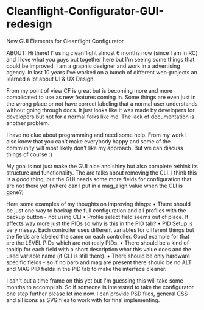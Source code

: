 # Cleanflight-Configurator-GUI-redesign
New GUI Elements for Cleanflight Configurator


ABOUT:
Hi there! I' using cleanflight almost 6 months now (since I am in RC) and I love what you guys put together here but I'm seeing some things that could be improved. I am a graphic designer and work in a advertising agency. In last 10 years I've worked on a bunch of different web-projects an learned a lot about UI & UX Design.

From my point of view CF is great but is becoming more and more complicated to use as new features coming in. Some things are even just in the wrong place or not have correct labeling that a normal user understands without going through docs. It just looks like it was made by developers for developers but not for a normal folks like me. The lack of documentation is another problem.

I have no clue about programming and need some help. From my work I also know that you can't make everybody happy and some of the community will most likely don't like my approach. But we can discuss things of course :)

My goal is not just make the GUI nice and shiny but also complete rethink its structure and functionality. The are talks about removing the CLI. I think this is a good thing, but the GUI needs some more fields for configuration that are not there yet (where can I put in a mag_align value when the CLI is gone?)

Here some examples of my thoughts on improving things:
• There should be just one way to backup the full configuration and all profiles with the backup button - not using CLI
• Profile select field seems out of place. It affects way more just the PIDs so why is this in the PID tab?
• PID Setup is very messy. Each controller uses different variables for different things but the fields are labeled the same on each controller. Good example for that are the LEVEL PIDs which are not realy PIDs. 
• There should be a kind of tooltip for each field with a short description what this value does and the used variable name (if CLI is still there). 
• There should be only hardware specific fields - so if no baro and mag are present there should be no ALT and MAG PID fields in the PID tab to make the interface cleaner.

I can't put a time frame on this yet but I'm guessing this will take some months to accomplish. So if someone is interested to take the configurator one step further please let me now. I can provide PSD files, general CSS and all icons as SVG files to work with for final implementing.


